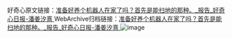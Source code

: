 好奇心原文链接：[准备好养个机器人在家了吗？首先是能扫地的那种。_报告_好奇心日报-潘姜汐熹 ](https://www.qdaily.com/articles/10941.html)
WebArchive归档链接：[准备好养个机器人在家了吗？首先是能扫地的那种。_报告_好奇心日报-潘姜汐熹 ](http://web.archive.org/web/20190623163406/https://www.qdaily.com/articles/10941.html)
![image](http://ww3.sinaimg.cn/large/007d5XDply1g3wch4kic6j30u0290tqn)
